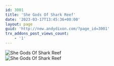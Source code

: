```yaml
---
id: 3001
title: 'She Gods Of Shark Reef'
date: '2023-03-17T13:45:36+00:00'
layout: page
guid: 'http://new.andydixon.com/?page_id=3001'
trx_addons_post_views_count:
    - '1'
---
```


![She Gods Of Shark Reef](https://i0.wp.com/assets.g8x2.ldn.idrivee2-23.com/posters/She%20Gods%20Of%20Shark%20Reef%2001.jpg?w=1200&ssl=1 "She Gods Of Shark Reef")  
![She Gods Of Shark Reef](https://i0.wp.com/assets.g8x2.ldn.idrivee2-23.com/posters/She%20Gods%20Of%20Shark%20Reef%2002.jpg?w=1200&ssl=1 "She Gods Of Shark Reef")